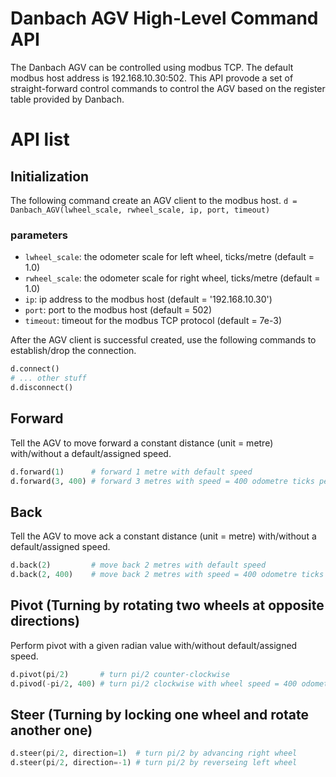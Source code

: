 # Danbach AGV High-Level Command API
The Danbach AGV can be controlled using modbus TCP.
The default modbus host address is 192.168.10.30:502.
This API provode a set of straight-forward control commands to control the AGV based on the register table provided by Danbach.

# API list

## Initialization
The following command create an AGV client to the modbus host.
`d = Danbach_AGV(lwheel_scale, rwheel_scale, ip, port, timeout)`
### parameters
 - `lwheel_scale`: the odometer scale for left wheel, ticks/metre (default = 1.0)
 - `rwheel_scale`: the odometer scale for right wheel, ticks/metre (default = 1.0)
 - `ip`: ip address to the modbus host (default = '192.168.10.30')
 - `port`: port to the modbus host (default = 502)
 - `timeout`: timeout for the modbus TCP protocol (default = 7e-3)

After the AGV client is successful created, use the following commands to establish/drop the connection.
```python
d.connect()
# ... other stuff
d.disconnect()
```

## Forward
Tell the AGV to move forward a constant distance (unit = metre) with/without a default/assigned speed.
```python
d.forward(1)      # forward 1 metre with default speed
d.forward(3, 400) # forward 3 metres with speed = 400 odometre ticks per second
```

## Back
Tell the AGV to move ack a constant distance (unit = metre) with/without a default/assigned speed.
```python
d.back(2)         # move back 2 metres with default speed
d.back(2, 400)    # move back 2 metres with speed = 400 odometre ticks per second
```

## Pivot (Turning by rotating two wheels at opposite directions)
Perform pivot with a given radian value with/without default/assigned speed.
```python
d.pivot(pi/2)       # turn pi/2 counter-clockwise
d.pivod(-pi/2, 400) # turn pi/2 clockwise with wheel speed = 400 odometer ticks per second
```

## Steer (Turning by locking one wheel and rotate another one)
```python
d.steer(pi/2, direction=1)  # turn pi/2 by advancing right wheel
d.steer(pi/2, direction=-1) # turn pi/2 by reverseing left wheel
```


